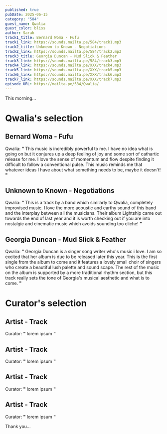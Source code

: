 ```yaml
---
published: true
pubDate: 2025-06-15
category: "584"
guest_name: Qwalia
guest_color: bliss
author: Sarah
track1_title: Bernard Woma - Fufu
track1_link: https://sounds.mailta.pe/584/track1.mp3
track2_title: Unknown to Known - Negotiations
track2_link: https://sounds.mailta.pe/584/track2.mp3
track3_title: Georgia Duncan - Mud Slick & Feather
track3_link: https://sounds.mailta.pe/584/track3.mp3
track4_link: https://sounds.mailta.pe/XXX/track4.mp3
track5_link: https://sounds.mailta.pe/XXX/track5.mp3
track6_link: https://sounds.mailta.pe/XXX/track6.mp3
track7_link: https://sounds.mailta.pe/XXX/track7.mp3
episode_URL: https://mailta.pe/584/Qwalia/
---
```

This morning... 

# Qwalia's selection

## Bernard Woma - Fufu

Qwalia: **"** This music is incredibly powerful to me. I have no idea what is going on but it conjures up a deep feeling of joy and some sort of cathartic release for me. I love the sense of momentum and flow despite finding it difficult to follow a conventional pulse. This music reminds me that whatever ideas I have about what something needs to be, maybe it doesn't! **"** 

## Unknown to Known - Negotiations

Qwalia: **"** This is a track by a band which similarly to Qwalia, completely improvised music. I love the more acoustic and earthy sound of this band and the interplay between all the musicians. Their album Lightship came out towards the end of last year and it is worth checking out if you are into nostalgic and cinematic music which avoids sounding too cliche! **"** 

## Georgia Duncan - Mud Slick & Feather

Qwalia: **"** Georgia Duncan is a singer song writer who's music i love. I am so excited that her album is due to be released later this year. This is the first single from the album to come and it features a lovely small choir of singers who create a beautiful lush palette and sound scape. The rest of the music on the album is supported by a more traditional rhythm section, but this track really sets the tone of Georgia's musical aesthetic and what is to come. **"** 

# Curator's selection

## Artist - Track

 Curator: **"** lorem ipsum **"** 

## Artist - Track

 Curator: **"** lorem ipsum **"** 

## Artist - Track

 Curator: **"** lorem ipsum **"** 

## Artist - Track

 Curator: **"** lorem ipsum **"** 

 Thank you...
